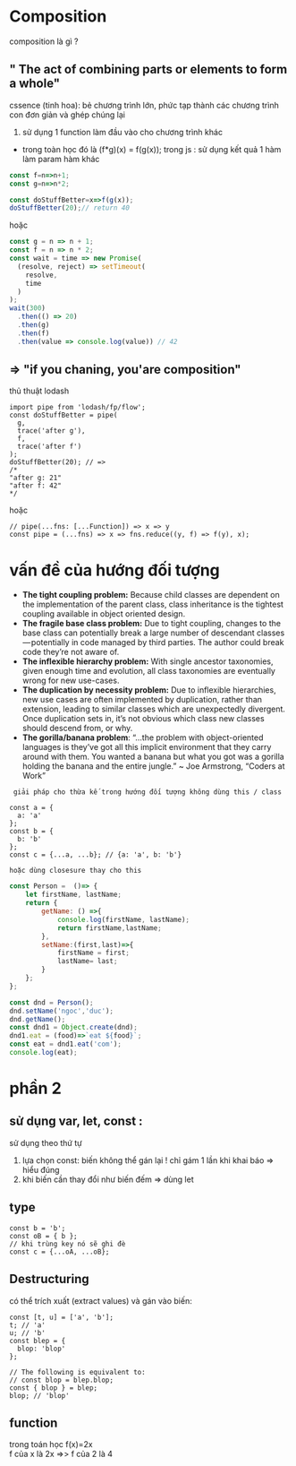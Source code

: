 # Composition 
composition là gì ?
## "  The act of combining parts or elements to form a whole"

cssence (tinh hoa):  bẻ chương trình lớn, phức tạp thành các chương trình con 
đơn giản và ghép chúng lại 
1. sử dụng 1 function làm đầu vào cho chương trình khác 
* trong toàn học đó là (f*g)(x) = f(g(x));
trong js :
sử dụng kết quả 1 hàm làm param hàm khác
```javascript
const f=n=>n+1;
const g=n=>n*2;

const doStuffBetter=x=>f(g(x));
doStuffBetter(20);// return 40
```
hoặc 
```javascript
const g = n => n + 1;
const f = n => n * 2;
const wait = time => new Promise(
  (resolve, reject) => setTimeout(
    resolve,
    time
  )
);
wait(300)
  .then(() => 20)
  .then(g)
  .then(f)
  .then(value => console.log(value)) // 42
```
## => "if you chaning, you'are composition"
thủ thuật lodash 
```javascipt 
import pipe from 'lodash/fp/flow';
const doStuffBetter = pipe(
  g,
  trace('after g'),
  f,
  trace('after f')
);
doStuffBetter(20); // =>
/*
"after g: 21"
"after f: 42"
*/
```
hoặc 
```javascipt
// pipe(...fns: [...Function]) => x => y
const pipe = (...fns) => x => fns.reduce((y, f) => f(y), x);
```
# vấn đề của hướng đối tượng 
* **The tight coupling problem:** Because child classes are dependent on the implementation of the parent class, class inheritance is the tightest coupling available in object oriented design.
* **The fragile base class problem:** Due to tight coupling, changes to the base class can potentially break a large number of descendant classes — potentially in code managed by third parties. The author could break code they’re not aware of.
* **The inflexible hierarchy problem:** With single ancestor taxonomies, given enough time and evolution, all class taxonomies are eventually wrong for new use-cases.
* **The duplication by necessity problem:** Due to inflexible hierarchies, new use cases are often implemented by duplication, rather than extension, leading to similar classes which are unexpectedly divergent. Once duplication sets in, it’s not obvious which class new classes should descend from, or why.
* **The gorilla/banana problem**: “…the problem with object-oriented languages is they’ve got all this implicit environment that they carry around with them. You wanted a banana but what you got was a gorilla holding the banana and the entire jungle.” ~ Joe Armstrong, “Coders at Work”

` giải pháp cho thừa kế trong hướng đối tượng không dùng this / class`
```javascipt
const a = {
  a: 'a'
};
const b = {
  b: 'b'
};
const c = {...a, ...b}; // {a: 'a', b: 'b'}
```
`hoặc dùng closesure thay cho this`
```javascript
const Person =  ()=> {
    let firstName, lastName;
    return {
        getName: () =>{
            console.log(firstName, lastName);
            return firstName,lastName;
        },
        setName:(first,last)=>{
            firstName = first;
            lastName= last;
        }
    };
};

const dnd = Person();
dnd.setName('ngoc','duc');
dnd.getName();
const dnd1 = Object.create(dnd);
dnd1.eat = (food)=>`eat ${food}`;
const eat = dnd1.eat('com');
console.log(eat);

```
# phần 2
## sử dụng var, let, const :
sử dụng theo thứ tự 
1. lựa chọn const: biến không thể gán lại ! chỉ gám 1 lần khi khai báo => hiểu đúng
2. khi biến cần thay đổi như biến đếm => dùng let 
## type 
```javascipt 
const b = 'b';
const oB = { b };
// khi trùng key nó sẽ ghi đè
const c = {...oA, ...oB};
```
## Destructuring
có thể trích xuất (extract values) và gán vào biến:
```javascipt
const [t, u] = ['a', 'b'];
t; // 'a'
u; // 'b'
const blep = {
  blop: 'blop'
};

// The following is equivalent to:
// const blop = blep.blop;
const { blop } = blep;
blop; // 'blop'
```
## function 
trong toán học f(x)=2x <br>
f của x là 2x =>> f của 2 là 4 <br>

